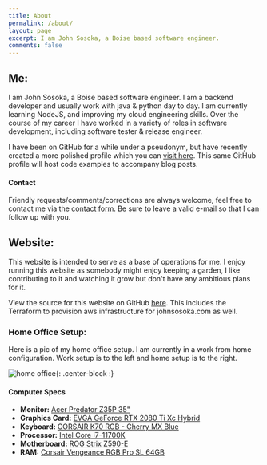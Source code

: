 ```yaml
---
title: About
permalink: /about/
layout: page
excerpt: I am John Sosoka, a Boise based software engineer.
comments: false
---
```


## Me:

I am John Sosoka, a Boise based software engineer. I am a backend developer and usually work 
with java & python day to day. I am currently learning NodeJS, and improving my cloud engineering skills. Over the course of my career I have worked in a variety of roles in software development,
including software tester & release engineer.

I have been on GitHub for a while under a pseudonym, but have recently created a more polished profile which you can 
[visit here](https://github.com/johnsosoka). This same GitHub profile will host code examples to accompany blog posts.

#### Contact

Friendly requests/comments/corrections are always welcome, feel free to contact me via the [contact form](/contact/). 
Be sure to leave a valid e-mail so that I can follow up with you.

## Website:

This website is intended to serve as a base of operations for me. I enjoy running this website as somebody might enjoy 
keeping a garden, I like contributing to it and watching it grow but don't have any ambitious plans for it.

View the source for this website on GitHub [here](https://github.com/johnsosoka/site-johnsosoka-com). This includes the
Terraform to provision aws infrastructure for johnsosoka.com as well.

### Home Office Setup:

Here is a pic of my home office setup. I am currently in a work from home configuration. Work setup is to the left and home setup is to the right.

![home office](/assets/img/office.jpg){: .center-block :}

#### Computer Specs

- **Monitor:** [Acer Predator Z35P 35"](https://www.amazon.com/gp/product/B06ZZDYVQM/)
- **Graphics Card:** [EVGA GeForce RTX 2080 Ti Xc Hybrid](https://www.amazon.com/gp/product/B07MGZJP77/)
- **Keyboard:** [CORSAIR K70 RGB - Cherry MX Blue](https://www.amazon.com/gp/product/B07D5W7R2X/)
- **Processor:** [Intel Core i7-11700K](https://www.amazon.com/gp/product/B08X6ND3WP)
- **Motherboard:** [ROG Strix Z590-E ](https://www.amazon.com/gp/product/B08T6HTXF9/)
- **RAM:** [Corsair Vengeance RGB Pro SL 64GB](https://www.amazon.com/gp/product/B08SQRF8MJ/)

